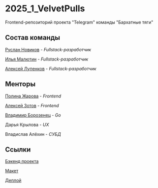 # 2025_1_VelvetPulls

Frontend-репозиторий проекта "Telegram" команды "Бархатные тяги"

## Состав команды

[Руслан Новиков](https://github.com/ruslann19) - _Fullstack-разработчик_

[Илья Малютин](https://github.com/Xeonoff) - _Fullstack-разработчик_

[Алексей Лупенков](https://github.com/onionfriend2004) - _Fullstack-разработчик_

## Менторы

[Полина Жарова](https://github.com/polinazharova) - _Frontend_

[Алексей Зотов](https://github.com/let-robots-reign) - _Frontend_

[Владимир Борозенец](https://github.com/He11Coder) - _Go_

Дарья Крылова - _UX_

Владислав Алёхин - _СУБД_

## Ссылки

[Бэкенд проекта](https://github.com/go-park-mail-ru/2025_1_VelvetPulls)

[Макет](https://www.figma.com/design/oJ8iEKcWhUmiWh77I1aw1V/Keftegram?node-id=0-1&t=12UVo6mpYY5m7czR-1)

[Деплой](http://90.156.217.108)
